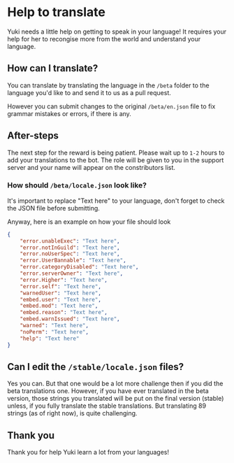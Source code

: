 # Help to translate
Yuki needs a little help on getting to speak in your language! It requires your help for her to recongise more from the world and understand your language.

## How can I translate?
You can translate by translating the language in the `/beta` folder to the language you'd like to and send it to us as a pull request.

However you can submit changes to the original `/beta/en.json` file to fix grammar mistakes or errors, if there is any.

## After-steps
The next step for the reward is being patient. 
Please wait up to `1-2` hours to add your translations to the bot. The role will be given to you in the support server and your name will appear on the constributors list.

### How should `/beta/locale.json` look like?

It's important to replace "Text here" to your language, don't forget to check the JSON file before submitting.

Anyway, here is an example on how your file should look
```json
{ 
    "error.unableExec": "Text here",
    "error.notInGuild": "Text here",
    "error.noUserSpec": "Text here",
    "error.UserBannable": "Text here",
    "error.categoryDisabled": "Text here",
    "error.serverOwner": "Text here",
    "error.Higher": "Text here",
    "error.self": "Text here",
    "warnedUser": "Text here",
    "embed.user": "Text here",
    "embed.mod": "Text here",
    "embed.reason": "Text here",
    "embed.warnIssued": "Text here",
    "warned": "Text here",
    "noPerm": "Text here",
    "help": "Text here"
}
```
## Can I edit the `/stable/locale.json` files?

Yes you can. But that one would be a lot more challenge then if you did the beta translations one. However, if you have ever translated in the beta version, those strings you translated will be put on the final version (stable) unless, if you fully translate the stable translations. But translating 89 strings (as of right now), is quite challenging.


## Thank you
Thank you for help Yuki learn a lot from your languages!
